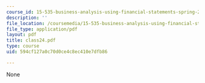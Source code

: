 ```yaml
---
course_id: 15-535-business-analysis-using-financial-statements-spring-2003
description: ''
file_location: /coursemedia/15-535-business-analysis-using-financial-statements-spring-2003/594cf127a0c70d0ce4c8ec410e7dfb86_class24.pdf
file_type: application/pdf
layout: pdf
title: class24.pdf
type: course
uid: 594cf127a0c70d0ce4c8ec410e7dfb86

---
```

None
